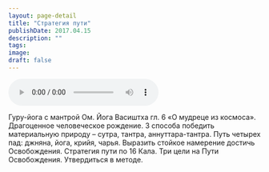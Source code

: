 ```yaml
---
layout: page-detail
title: "Стратегия пути"
publishDate: 2017.04.15
description: ""
tags:
image:
draft: false
---
```


<audio title="2017.04.15 - Стратегия пути.mp3" src="https://filer-api.advayta.org/v1.0/public/files/73947" controls=""></audio>

 Гуру-йога с мантрой Ом. Йога Васиштха гл. 6 «О мудреце из космоса». Драгоценное человеческое рождение. 3 способа победить материальную природу – сутра, тантра, аннуттара-тантра. Путь четырех пад: джняна, йога, крийя, чарья. Выразить стойкое намерение достичь Освобождения. Стратегия пути по 16 Кала. Три цели на Пути Освобождения. Утвердиться в методе. 

  
